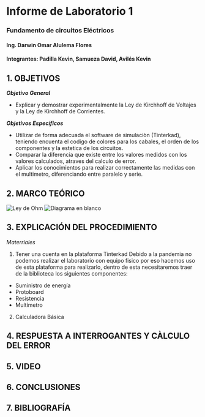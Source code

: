 # Informe de Laboratorio 1
### Fundamento de circuitos Eléctricos 
#### Ing. Darwin Omar Alulema Flores
#### Integrantes: Padilla Kevin, Samueza David, Avilés Kevin
 
 ## 1. OBJETIVOS
***Objetivo General***

- Explicar y demostrar experimentalmente la Ley de Kirchhoff de Voltajes y la Ley de
Kirchhoff de Corrientes.

 ***Objetivos Específicos***
- Utilizar de forma adecuada el software de simulaciòn (Tinterkad), teniendo encuenta el codigo de colores para los cabales, el orden de los componentes y la estetica de los circuitos.
- Comparar la diferencia que existe entre los valores medidos con los valores calculados, atraves del calculo de error.
- Aplicar los conocimientos para realizar correctamente las  medidas con el multimetro, diferenciando entre paralelo y serie.

## 2. MARCO TEÓRICO
![Ley de Ohm](https://user-images.githubusercontent.com/93794279/141377003-72a0d14b-321a-4e29-ae8c-9a9fa71518fe.png)
![Diagrama en blanco](https://user-images.githubusercontent.com/93794279/141377036-d6c7cd48-c0b8-41dd-a021-cf236a355833.png)

## 3. EXPLICACIÓN DEL PROCEDIMIENTO
*Materriales*
1. Tener una cuenta en la plataforma Tinterkad
Debido a la pandemia no podemos realizar el laboratorio con equipo fisico por eso hacemos uso de esta plataforma para realizarlo, dentro de esta necesitaremos traer de la biblioteca los siguientes componentes:
- Suministro de energía
- Protoboard
- Resistencia
- Multímetro

2. Calculadora Básica

## 4. RESPUESTA A INTERROGANTES Y CÀLCULO DEL ERROR
## 5. VIDEO
## 6. CONCLUSIONES
## 7. BIBLIOGRAFÍA




